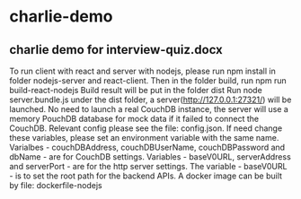 # charlie-demo

## charlie demo for interview-quiz.docx

To run client with react and server with nodejs, please run npm install in folder nodejs-server and react-client.
Then in the folder build, run npm run build-react-nodejs
Build result will be put in the folder dist
Run node server.bundle.js under the dist folder, a server(<http://127.0.0.1:27321/>) will be launched.
No need to launch a real CouchDB instance, the server will use a memory PouchDB database for mock data if it failed to connect the CouchDB.
Relevant config please see the file: config.json.
If need change these variables, please set an environment variable with the same name.
Varialbes - couchDBAddress, couchDBUserName, couchDBPassword and dbName - are for CouchDB settings.
Variables - baseV0URL, serverAddress and serverPort - are for the http server settings.
The variable - baseV0URL - is to set the root path for the backend APIs.
A docker image can be built by file: dockerfile-nodejs
